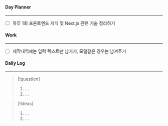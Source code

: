 
#### Day Planner
---
- [ ] 하루 1회 프론트엔드 지식 및 Next.js 관련 기술 정리하기


#### Work
---
- [ ] 제작내역에는 입력 텍스트만 남기기, 모델같은 경우는 남겨주기


#### Daily Log
---
> [!question]
> 1. ...
> 2. ...

> [!Ideas]
> 1. ...
> 2. ...



